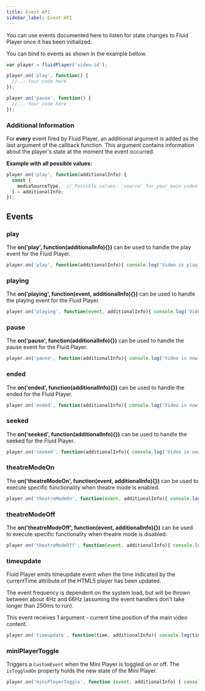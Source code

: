 ```yaml
---
title: Event API
sidebar_label: Event API
---
```


You can use events documented here to listen for state changes to Fluid Player
once it has been initialized.

You can bind to events as shown in the example bellow.

```javascript
var player = fluidPlayer('video-id');

player.on('play', function() {
  //... Your code here
});

player.on('pause', function() {
  //... Your code here
});
```

### Additional Information

For **every** event fired by Fluid Player, an additional argument is added as the last argument of the callback function.
This argument contains information about the player's state at the moment the event occurred.

**Example with all possible values:**

```javascript
player.on('play', function(additionalInfo) {
  const {
    mediaSourceType,  // Possible values: 'source' for your main video source, and 'ad' for Linear ad playback.
  } = additionalInfo;
});
```

## Events

### play
The **on('play', function(additionalInfo){})** can be used to handle the play event for the Fluid Player.

```javascript
player.on('play', function(additionalInfo){ console.log('Video is playing'); });
```

### playing
The **on('playing', function(event, additionalInfo){})** can be used to handle the playing event for the Fluid Player.

```javascript
player.on('playing', function(event, additionalInfo){ console.log('Video is now playing'); });
```

### pause
The **on('pause', function(additionalInfo){})** can be used to handle the pause event for the Fluid Player.

```javascript
player.on('pause', function(additionalInfo){ console.log('Video is now paused'); });
```

### ended
The **on('ended', function(additionalInfo){})** can be used to handle the ended for the Fluid Player.

```javascript
player.on('ended', function(additionalInfo){ console.log('Video is now ended'); });
```

### seeked
The **on('seeked', function(additionalInfo){})** can be used to handle the seeked for the Fluid Player.

```javascript
player.on('seeked', function(additionalInfo){ console.log('Video is now seeked'); });
```

### theatreModeOn
The **on('theatreModeOn', function(event, additionalInfo){})** can be used to execute specific functionality when theatre mode is enabled.

```javascript
player.on('theatreModeOn', function(event, additionalInfo){ console.log('Theatre mode is enabled'); });
```

### theatreModeOff
The **on('theatreModeOff', function(event, additionalInfo){})** can be used to execute specific functionality when theatre mode is disabled.

```javascript
player.on('theatreModeOff', function(event, additionalInfo){ console.log('Theatre mode is disabled'); });
```

### timeupdate
Fluid Player emits timeupdate event when the time indicated by the currentTime 
attribute of the HTML5 player has been updated.
                                            
The event frequency is dependent on the system load, but will be thrown between about 4Hz and 66Hz (assuming the
event handlers don't take longer than 250ms to run).
 
This event receives 1 argument - current time position of the main video content.

```javascript
player.on('timeupdate', function(time, additionalInfo){ console.log(time); });
```

### miniPlayerToggle

Triggers a `CustomEvent` when the Mini Player is toggled on or off. The `isToggledOn` property holds the new state of
the Mini Player.

```javascript
player.on('miniPlayerToggle', function (event, additionalInfo) { console.log(event.detail.isToggledOn) });
```
